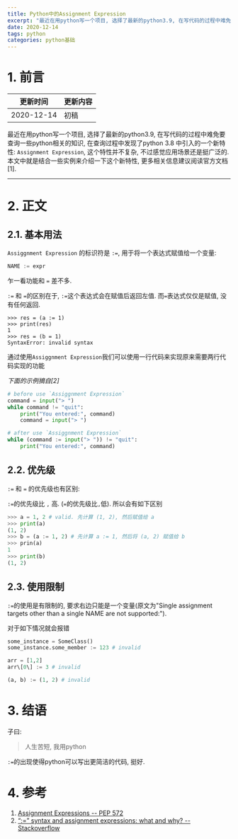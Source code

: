 ```yaml
---
title: Python中的Assignment Expression
excerpt: "最近在用python写一个项目, 选择了最新的python3.9, 在写代码的过程中难免要查询一些python相关的知识, 在查询过程中发现了python 3.8 中引入的一个新特性: `Assignment Expression`, 这个特性并不复杂, 不过感觉应用场景还是挺广泛的."
date: 2020-12-14
tags: python
categories: python基础
---
```



# 1. 前言

| 更新时间  | 更新内容  |
|  ----     | ----      |
| 2020-12-14 | 初稿     |

最近在用python写一个项目, 选择了最新的python3.9, 在写代码的过程中难免要查询一些python相关的知识, 在查询过程中发现了python 3.8 中引入的一个新特性: `Assignment Expression`, 这个特性并不复杂, 不过感觉应用场景还是挺广泛的. 本文中就是结合一些实例来介绍一下这个新特性, 更多相关信息建议阅读官方文档\[1\].

--- 

# 2. 正文

## 2.1. 基本用法

`Assiggnment Expression` 的标识符是 `:=`, 用于将一个表达式赋值给一个变量:

```python
NAME := expr
```

乍一看功能和 `=` 差不多. 


`:=` 和 `=`的区别在于, `:=`这个表达式会在赋值后返回左值. 而`=`表达式仅仅是赋值, 没有任何返回.

```
>>> res = (a := 1)
>>> print(res)
1
>>> res = (b = 1)
SyntaxError: invalid syntax
```

通过使用`Assiggnment Expression`我们可以使用一行代码来实现原来需要两行代码实现的功能

*下面的示例摘自\[2\]*

```python
# before use `Assiggnment Expression`
command = input("> ")
while command != "quit":
    print("You entered:", command)
    command = input("> ")
```

```python
# after use `Assiggnment Expression`
while (command := input("> ")) != "quit":
    print("You entered:", command)
```

## 2.2. 优先级

`:=` 和 `=` 的优先级也有区别:

`:=`的优先级比 `,` 高. (`=`的优先级比`,`低). 所以会有如下区别

```python
>>> a = 1, 2 # valid. 先计算 (1, 2), 然后赋值给 a 
>>> print(a)
(1, 2)
>>> b = (a := 1, 2) # 先计算 a := 1, 然后将 (a, 2) 赋值给 b
>>> prin(a)
1
>>> print(b)
(1, 2)
```

## 2.3. 使用限制

`:=`的使用是有限制的, 要求右边只能是一个变量(原文为"Single assignment targets other than a single NAME are not supported:").

对于如下情况就会报错

```python
some_instance = SomeClass()
some_instance.some_member := 123 # invalid

arr = [1,2]
arr\[0\] := 3 # invalid

(a, b) := (1, 2) # invalid
```

# 3. 结语


子曰:

> 人生苦短, 我用python

`:=`的出现使得python可以写出更简洁的代码, 挺好.

# 4. 参考

1. [Assignment Expressions --  PEP 572](https://www.python.org/dev/peps/pep-0572)
2. [“:=” syntax and assignment expressions: what and why? -- Stackoverflow](https://stackoverflow.com/questions/50297704/syntax-and-assignment-expressions-what-and-why)
